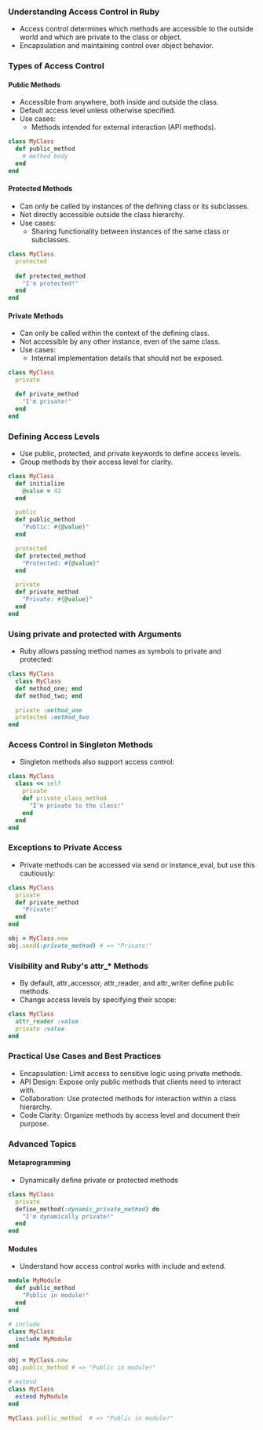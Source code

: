 ### Understanding Access Control in Ruby
- Access control determines which methods are accessible to the outside world and which are private to the class or object.
- Encapsulation and maintaining control over object behavior.

### Types of Access Control
#### Public Methods
- Accessible from anywhere, both inside and outside the class.
- Default access level unless otherwise specified.
- Use cases:
  - Methods intended for external interaction (API methods).
```ruby
class MyClass
  def public_method
    # method body
  end
end
```

#### Protected Methods
- Can only be called by instances of the defining class or its subclasses.
- Not directly accessible outside the class hierarchy.
- Use cases:
  - Sharing functionality between instances of the same class or subclasses.
```ruby
class MyClass
  protected
    
  def protected_method
    "I'm protected!"
  end
end
```

#### Private Methods
- Can only be called within the context of the defining class.
- Not accessible by any other instance, even of the same class.
- Use cases:
  - Internal implementation details that should not be exposed.
```ruby
class MyClass
  private

  def private_method
    "I'm private!"
  end
end
```

### Defining Access Levels
- Use public, protected, and private keywords to define access levels.
- Group methods by their access level for clarity.
```ruby
class MyClass
  def initialize
    @value = 42
  end

  public
  def public_method
    "Public: #{@value}"
  end

  protected
  def protected_method
    "Protected: #{@value}"
  end

  private
  def private_method
    "Private: #{@value}"
  end
end
```

### Using private and protected with Arguments
- Ruby allows passing method names as symbols to private and protected:
```ruby
class MyClass
  class MyClass
  def method_one; end
  def method_two; end

  private :method_one
  protected :method_two
end
```

### Access Control in Singleton Methods
- Singleton methods also support access control:
```ruby
class MyClass
  class << self
    private
    def private_class_method
      "I'm private to the class!"
    end
  end
end
```

### Exceptions to Private Access
- Private methods can be accessed via send or instance_eval, but use this cautiously:
```ruby
class MyClass
  private
  def private_method
    "Private!"
  end
end

obj = MyClass.new
obj.send(:private_method) # => "Private!"

```

### Visibility and Ruby's attr_* Methods
- By default, attr_accessor, attr_reader, and attr_writer define public methods.
- Change access levels by specifying their scope:
```ruby
class MyClass
  attr_reader :value
  private :value
end
```

### Practical Use Cases and Best Practices
- Encapsulation: Limit access to sensitive logic using private methods.
- API Design: Expose only public methods that clients need to interact with.
- Collaboration: Use protected methods for interaction within a class hierarchy.
- Code Clarity: Organize methods by access level and document their purpose.

### Advanced Topics
#### Metaprogramming
- Dynamically define private or protected methods
```ruby
class MyClass
  private
  define_method(:dynamic_private_method) do
    "I'm dynamically private!"
  end
end
```

#### Modules
- Understand how access control works with include and extend.
```ruby
module MyModule
  def public_method
    "Public in module!"
  end
end

# include
class MyClass
  include MyModule
end

obj = MyClass.new
obj.public_method # => "Public in module!"

# extend
class MyClass
  extend MyModule
end

MyClass.public_method  # => "Public in module!"
```
